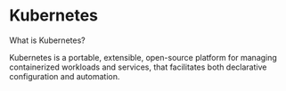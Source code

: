 # Kubernetes

What is Kubernetes?

Kubernetes is a portable, extensible, open-source platform for managing containerized workloads and services, that facilitates both declarative configuration and automation.
